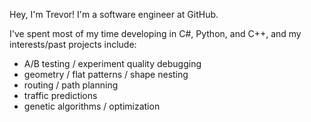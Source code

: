 Hey, I'm Trevor! I'm a software engineer at GitHub.

I've spent most of my time developing in C#, Python, and C++, and my interests/past projects include:

- A/B testing / experiment quality debugging
- geometry / flat patterns / shape nesting
- routing / path planning
- traffic predictions
- genetic algorithms / optimization
